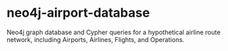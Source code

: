 # neo4j-airport-database
Neo4j graph database and Cypher queries for a hypothetical airline route network, including Airports, Airlines, Flights, and Operations.
